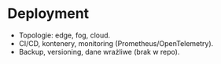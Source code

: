 # Deployment
- Topologie: edge, fog, cloud.
- CI/CD, kontenery, monitoring (Prometheus/OpenTelemetry).
- Backup, versioning, dane wrażliwe (brak w repo).
